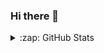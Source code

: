 ### Hi there 👋

<!--
**chrobles9/chrobles9** is a ✨ _special_ ✨ repository because its `README.md` (this file) appears on your GitHub profile.

Here are some ideas to get you started:

- 🔭 I’m currently working on ...
- 🌱 I’m currently learning ...
- 👯 I’m looking to collaborate on ...
- 🤔 I’m looking for help with ...
- 💬 Ask me about ...
- 📫 How to reach me: ...
- 😄 Pronouns: ...
- ⚡ Fun fact: ...
-->


<details>
  <summary>:zap: GitHub Stats</summary>

  
  [![Top Langs](https://github-readme-stats-chrobles9.vercel.app/api/top-langs/?username=chrobles9&layout=compact&theme=chartreuse-dark&hide_border=true)](https://github.com/chrobles9/github-readme-stats)
  
  [![Carlos' GitHub stats](https://github-readme-stats-chrobles9.vercel.app/api?username=chrobles9&show_icons=true&theme=chartreuse-dark&hide_border=true)](https://github.com/chrobles9/github-readme-stats)




</details>  



